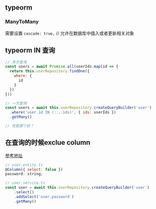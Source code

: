 ## typeorm

### ManyToMany

需要设置 `cascade: true,` // 允许在数据库中插入或者更新相关对象


## typeorm IN 查询
```js
// 多次查询
const users = await Promise.all(userIds.map(id => {
  return this.userRepository.findOne({
    where: {
      id
    }
  })
}))

// 一次查询
const users = await this.userRepository.createQueryBuilder('user')
  .where('user.id IN (:...ids)', { ids: userIds })
  .getMany()

// 性能那个好？
```

## 在查询的时候exclue column

[参考地址](https://stackoverflow.com/questions/43726739/is-it-possible-to-protect-a-property-and-exclude-it-from-select-statements)

```js
// user.entity.ts
@Column({ select: false })
password: string;

// user.service.ts
const user = await this.userRepository.createQueryBuilder('user')
    .select()
    .addSelect('user.password')
    .getMany()
```
